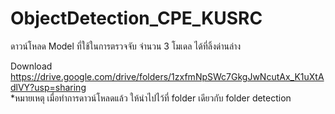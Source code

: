 # ObjectDetection_CPE_KUSRC

ดาวน์โหลด Model ที่ใช้ในการตรวจจับ จำนวน 3 โมเดล ได้ที่ลิ้งด่านล่าง

Download https://drive.google.com/drive/folders/1zxfmNpSWc7GkgJwNcutAx_K1uXtAdlVY?usp=sharing        
*หมายเหตุ เมื่อทำการดาวน์โหลดแล้ว ให้นำไปไว้ที่ folder เดียวกับ folder detection




